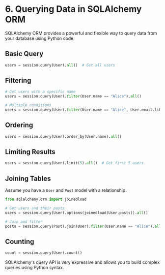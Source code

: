 # 6. Querying Data in SQLAlchemy ORM

SQLAlchemy ORM provides a powerful and flexible way to query data from your database using Python code.

## Basic Query
```python
users = session.query(User).all()  # Get all users
```

## Filtering
```python
# Get users with a specific name
users = session.query(User).filter(User.name == "Alice").all()

# Multiple conditions
users = session.query(User).filter(User.name == "Alice", User.email.like("%@example.com")).all()
```

## Ordering
```python
users = session.query(User).order_by(User.name).all()
```

## Limiting Results
```python
users = session.query(User).limit(5).all()  # Get first 5 users
```

## Joining Tables
Assume you have a `User` and `Post` model with a relationship.
```python
from sqlalchemy.orm import joinedload

# Get users and their posts
users = session.query(User).options(joinedload(User.posts)).all()

# Join and filter
posts = session.query(Post).join(User).filter(User.name == "Alice").all()
```

## Counting
```python
count = session.query(User).count()
```

SQLAlchemy's query API is very expressive and allows you to build complex queries using Python syntax. 